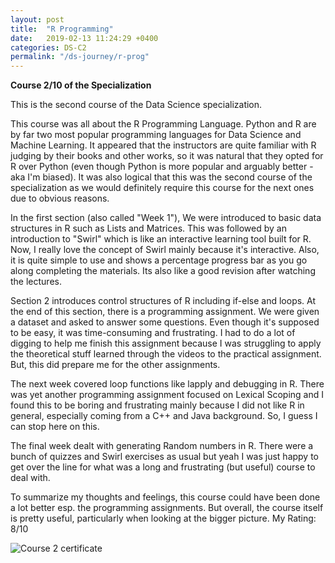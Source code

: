 ```yaml
---
layout: post
title:  "R Programming"
date:   2019-02-13 11:24:29 +0400
categories: DS-C2
permalink: "/ds-journey/r-prog"
---
```


**Course 2/10 of the Specialization**

This is the second course of the Data Science specialization. 


This course was all about the R Programming Language. Python and R are by far two most popular programming languages for Data Science and Machine Learning. It appeared that the instructors are quite familiar with R judging by their books and other works, so it was natural that they opted for R over Python (even though Python is more popular and arguably better - aka I'm biased). It was also logical that this was the second course of the specialization as we would definitely require this course for the next ones due to obvious reasons.

In the first section (also called "Week 1"), We were introduced to basic data structures in R such as Lists and Matrices. This was followed by an introduction to "Swirl" which is like an interactive learning tool built for R. Now, I really love the concept of Swirl mainly because it's interactive. Also, it is quite simple to use and shows a percentage progress bar as you go along completing the materials. Its also like a good revision after watching the lectures.

Section 2 introduces control structures of R including if-else and loops. At the end of this section, there is a programming assignment. We were given a dataset and asked to answer some questions. Even though it's supposed to be easy, it was time-consuming and frustrating. I had to do a lot of digging to help me finish this assignment because I was struggling to apply the theoretical stuff learned through the videos to the practical assignment. But, this did prepare me for the other assignments. 

The next week covered loop functions like lapply and debugging in R. There was yet another programming assignment focused on Lexical Scoping and I found this to be boring and frustrating mainly because I did not like R in general, especially coming from a C++ and Java background. So, I guess I can stop here on this.

The final week dealt with generating Random numbers in R. There were a bunch of quizzes and Swirl exercises as usual but yeah I was just happy to get over the line for what was a long and frustrating (but useful) course to deal with.


To summarize my thoughts and feelings, this course could have been done a lot better esp. the programming assignments. But overall, the course itself is pretty useful, particularly when looking at the bigger picture.
My Rating: 8/10

![Course 2 certificate]({{site.url}}{{site.baseurl}}/images/2.png)
